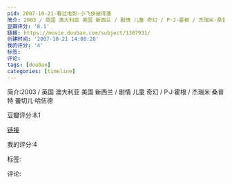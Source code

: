 ```yaml
---
pid: 2007-10-21-看过电影-小飞侠彼得潘
简介: 2003 / 英国 澳大利亚 美国 新西兰 / 剧情 儿童 奇幻 / P·J·霍根 / 杰瑞米·桑普特 蕾切儿·哈伍德
豆瓣评分: '8.1'
链接: https://movie.douban.com/subject/1307931/
创建时间: '2007-10-21 14:00:28'
我的评分: '4'
标签:
评论:
tags: [douban]
categories: [timeline]
---
```

简介:2003 / 英国 澳大利亚 美国 新西兰 / 剧情 儿童 奇幻 / P·J·霍根 / 杰瑞米·桑普特 蕾切儿·哈伍德

豆瓣评分:8.1

[链接](https://movie.douban.com/subject/1307931/)

我的评分:4

标签:

评论:

